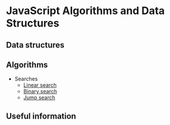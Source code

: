 # JavaScript Algorithms and Data Structures 

## Data structures

## Algorithms 

- Searches
    - [Linear search](https://github.com/htdhcvm/javascript-algorithms/tree/master/algorithms/linear-search) 
    - [Binary search](https://github.com/htdhcvm/javascript-algorithms/tree/master/algorithms/binary-search) 
    - [Jump search](https://github.com/htdhcvm/javascript-algorithms/tree/master/algorithms/binary-search) 

## Useful information 

